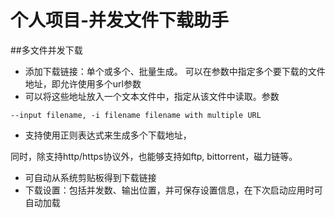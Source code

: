 # 个人项目-并发文件下载助手

##多文件并发下载
- 添加下载链接：单个或多个、批量生成。 可以在参数中指定多个要下载的文件地址，即允许使用多个url参数
- 可以将这些地址放入一个文本文件中，指定从该文件中读取。参数
```
--input filename, -i filename filename with multiple URL
```
- 支持使用正则表达式来生成多个下载地址，

同时，除支持http/https协议外，也能够支持如ftp, bittorrent，磁力链等。
- 可自动从系统剪贴板得到下载链接
- 下载设置：包括并发数、输出位置，并可保存设置信息，在下次启动应用时可自动加载
